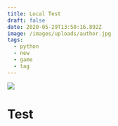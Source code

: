 ```yaml
---
title: Local Test
draft: false
date: 2020-05-29T13:50:16.892Z
image: /images/uploads/author.jpg
tags:
  - python
  - new
  - game
  - tag
---
```

![](/images/uploads/maxresdefault.jpg)

# Test